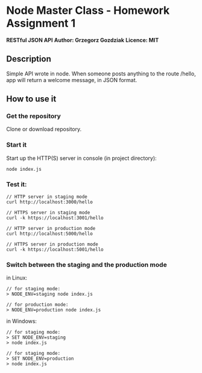 # Node Master Class - Homework Assignment 1

**RESTful JSON API**
**Author: Grzegorz Gozdziak**
**Licence: MIT**

## Description

Simple API wrote in node.
When someone posts anything to the route /hello, app will return a welcome message, in JSON format.

## How to use it

### Get the repository

Clone or download repository.

### Start it

Start up the HTTP(S) server in console (in project directory):

```
node index.js
```

### Test it:

```
// HTTP server in staging mode
curl http://localhost:3000/hello

// HTTPS server in staging mode
curl -k https://localhost:3001/hello

// HTTP server in production mode
curl http://localhost:5000/hello

// HTTPS server in production mode
curl -k https://localhost:5001/hello
```

### Switch between the staging and the production mode

in Linux:
```
// for staging mode:
> NODE_ENV=staging node index.js

// for production mode:
> NODE_ENV=production node index.js
```

in Windows:
```
// for staging mode:
> SET NODE_ENV=staging
> node index.js

// for staging mode:
> SET NODE_ENV=production
> node index.js
```
